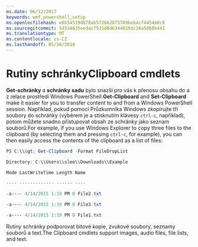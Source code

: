 ```yaml
---
ms.date: 06/12/2017
keywords: wmf,powershell,setup
ms.openlocfilehash: e6b54519d878ab572662075709beb4cf4454b0c6
ms.sourcegitcommit: 54534635eedacf531d8d6344019dc16a50b8b441
ms.translationtype: MT
ms.contentlocale: cs-CZ
ms.lasthandoff: 05/16/2018
---
```

# <a name="clipboard-cmdlets"></a><span data-ttu-id="9ab60-102">Rutiny schránky</span><span class="sxs-lookup"><span data-stu-id="9ab60-102">Clipboard cmdlets</span></span>
<span data-ttu-id="9ab60-103">**Get-schránky** a **schránky sadu** bylo snazší pro vás k přenosu obsahu do a z relace prostředí Windows PowerShell.</span><span class="sxs-lookup"><span data-stu-id="9ab60-103">**Get-Clipboard** and **Set-Clipboard** make it easier for you to transfer content to and from a Windows PowerShell session.</span></span> <span data-ttu-id="9ab60-104">Například, pokud pomocí Průzkumníka Windows zkopírujte tři soubory do schránky (výběrem je a stisknutím klávesy `ctrl-c`, například), potom můžete snadno přistupovat obsah ze schránky jako seznam souborů:</span><span class="sxs-lookup"><span data-stu-id="9ab60-104">For example, if you use Windows Explorer to copy three files to the clipboard (by selecting them and pressing `ctrl-c`, for example), you can then easily access the contents of the clipboard as a list of files:</span></span>

```powershell
PS C:\\&gt; Get-Clipboard -Format FileDropList

Directory: C:\\Users\\slee\\Downloads\\Example

Mode LastWriteTime Length Name

---- ------------- ------ ----

-a---- 4/14/2015 1:19 PM 0 File2.txt

-a---- 4/14/2015 1:19 PM 0 File3.txt

-a---- 4/14/2015 1:19 PM 0 File1.txt
```


<span data-ttu-id="9ab60-105">Rutiny schránky podporovat bitové kopie, zvukové soubory, seznamy souborů a text.</span><span class="sxs-lookup"><span data-stu-id="9ab60-105">The Clipboard cmdlets support images, audio files, file lists, and text.</span></span>
